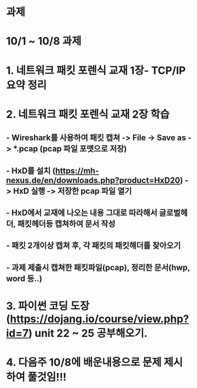 # 과제


# 10/1 ~ 10/8 과제

# 1. 네트워크 패킷 포렌식 교재 1장- TCP/IP 요약 정리
# 2. 네트워크 패킷 포렌식 교재 2장 학습
##  - Wireshark를 사용하여 패킷 캡쳐 -> File -> Save as -> *.pcap (pcap 파일 포맷으로 저장)
##  - HxD를 설치 (https://mh-nexus.de/en/downloads.php?product=HxD20) -> HxD 실행 -> 저장한 pcap 파일 열기
##  - HxD에서 교재에 나오는 내용 그대로 따라해서 글로벌헤더, 패킷헤더등 캡쳐하여 문서 작성
##  - 패킷 2개이상 캡쳐 후, 각 패킷의 패킷해더를 찾아오기
##  - 과제 제출시 캡쳐한 패킷파일(pcap), 정리한 문서(hwp, word 등..)
# 3. 파이썬 코딩 도장 (https://dojang.io/course/view.php?id=7) unit 22 ~ 25 공부해오기.
# 4. 다음주 10/8에 배운내용으로 문제 제시하여 풀것임!!!
